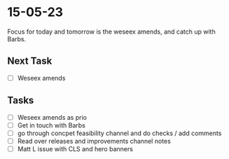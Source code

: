 # 15-05-23

Focus for today and tomorrow is the weseex amends, and catch up with Barbs.

## Next Task
- [ ] Weseex amends

## Tasks
- [ ] Weseex amends as prio
- [ ] Get in touch with Barbs
- [ ] go through concpet feasibility channel and do checks / add comments
- [ ] Read over releases and improvements channel notes
- [ ] Matt L issue with CLS and hero banners
